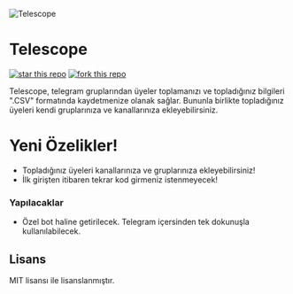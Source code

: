 ![Telescope](https://i.ibb.co/kDRjZVv/Telescope.png)

# Telescope

[![star this repo](https://githubbadges.com/star.svg?user=Sn0bzy&repo=Telescope&style=flat-square)](https://github.com/Sn0bzy/Telescope) [![fork this repo](https://githubbadges.com/fork.svg?user=Sn0bzy&repo=Telescope&style=flat-square)](https://github.com/Sn0bzy/Telescope/fork)

Telescope, telegram gruplarından üyeler toplamanızı ve topladığınız bilgileri ".CSV" formatında kaydetmenize olanak sağlar. Bununla birlikte topladığınız üyeleri kendi gruplarınıza ve kanallarınıza ekleyebilirsiniz.

# Yeni Özelikler!

  - Topladığınız üyeleri kanallarınıza ve gruplarınıza ekleyebilirsiniz!
  - İlk girişten itibaren tekrar kod girmeniz istenmeyecek!


### Yapılacaklar

 - Özel bot haline getirilecek. Telegram içersinden tek dokunuşla kullanılabilecek.

Lisans
----

MIT lisansı ile lisanslanmıştır.
